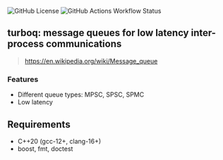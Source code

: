 ![GitHub License](https://img.shields.io/github/license/ksergey/turboq)
![GitHub Actions Workflow Status](https://img.shields.io/github/actions/workflow/status/ksergey/turboq/build-and-test.yml)

## turboq: message queues for low latency inter-process communications

> https://en.wikipedia.org/wiki/Message_queue

### Features

- Different queue types: MPSC, SPSC, SPMC
- Low latency

## Requirements

- C++20 (gcc-12+, clang-16+)
- boost, fmt, doctest
